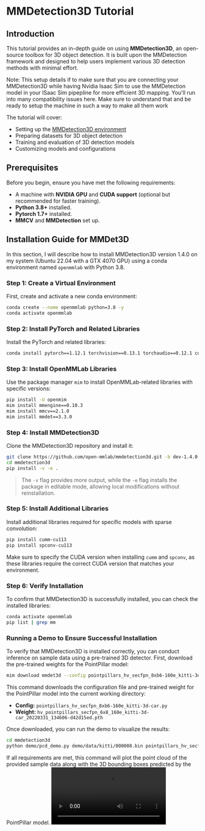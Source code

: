 # MMDetection3D Tutorial

## Introduction

This tutorial provides an in-depth guide on using **MMDetection3D**, an open-source toolbox for 3D object detection. It is built upon the MMDetection framework and designed to help users implement various 3D detection methods with minimal effort.

Note: This setup details if to make sure that you are connecting your MMDetection3D while having Nvidia Isaac Sim to use the MMDetection model in your ISaac Sim pipepline for more efficient 3D mapping. You'll run into many compatibility issues here. Make sure to understand that and be ready to setup the machine in such a way to make all them work


The tutorial will cover:
- Setting up the [MMDetection3D environment](https://mmdetection3d.readthedocs.io/en/latest/get_started.html)
- Preparing datasets for 3D object detection
- Training and evaluation of 3D detection models
- Customizing models and configurations

## Prerequisites

Before you begin, ensure you have met the following requirements:
- A machine with **NVIDIA GPU** and **CUDA support** (optional but recommended for faster training).
- **Python 3.8+** installed.
- **Pytorch 1.7+** installed.
- **MMCV** and **MMDetection** set up.

## Installation Guide for MMDet3D

In this section, I will describe how to install MMDetection3D version 1.4.0 on my system (Ubuntu 22.04 with a GTX 4070 GPU) using a conda environment named `openmmlab` with Python 3.8.

### Step 1: Create a Virtual Environment

First, create and activate a new conda environment:

```bash
conda create --name openmmlab python=3.8 -y
conda activate openmmlab
```

### Step 2: Install PyTorch and Related Libraries

Install the PyTorch and related libraries:

```bash
conda install pytorch==1.12.1 torchvision==0.13.1 torchaudio==0.12.1 cudatoolkit=11.3 -c pytorch
```

### Step 3: Install OpenMMLab Libraries

Use the package manager `mim` to install OpenMMLab-related libraries with specific versions:

```bash
pip install -U openmim
mim install mmengine==0.10.3
mim install mmcv==2.1.0
mim install mmdet==3.3.0
```

### Step 4: Install MMDetection3D

Clone the MMDetection3D repository and install it:

```bash
git clone https://github.com/open-mmlab/mmdetection3d.git -b dev-1.4.0
cd mmdetection3d
pip install -v -e .
```

> The `-v` flag provides more output, while the `-e` flag installs the package in editable mode, allowing local modifications without reinstallation.

### Step 5: Install Additional Libraries

Install additional libraries required for specific models with sparse convolution:

```bash
pip install cumm-cu113
pip install spconv-cu113
```

Make sure to specify the CUDA version when installing `cumm` and `spconv`, as these libraries require the correct CUDA version that matches your environment.

### Step 6: Verify Installation

To confirm that MMDetection3D is successfully installed, you can check the installed libraries:

```bash
conda activate openmmlab
pip list | grep mm
```

### Running a Demo to Ensure Successful Installation

To verify that MMDetection3D is installed correctly, you can conduct inference on sample data using a pre-trained 3D detector. First, download the pre-trained weights for the PointPillar model:

```bash
mim download mmdet3d --config pointpillars_hv_secfpn_8xb6-160e_kitti-3d-car --dest .
```

This command downloads the configuration file and pre-trained weight for the PointPillar model into the current working directory:

- **Config:** `pointpillars_hv_secfpn_8xb6-160e_kitti-3d-car.py`
- **Weight:** `hv_pointpillars_secfpn_6x8_160e_kitti-3d-car_20220331_134606-d42d15ed.pth`

Once downloaded, you can run the demo to visualize the results:

```bash
cd mmdetection3d
python demo/pcd_demo.py demo/data/kitti/000008.bin pointpillars_hv_secfpn_8xb6-160e_kitti-3d-car.py hv_pointpillars_secfpn_6x8_160e_kitti-3d-car_20220331_134606-d42d15ed.pth --show
```

If all requirements are met, this command will plot the point cloud of the provided sample data along with the 3D bounding boxes predicted by the PointPillar model.
![My Video](./videos/mmdetection3dworking.webm?raw=True)



